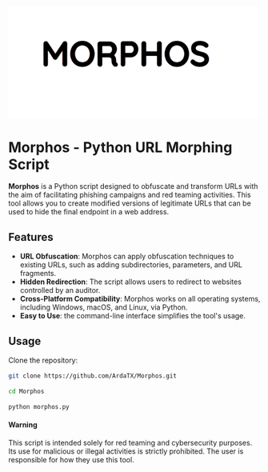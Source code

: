 
[![N|Morphos](https://github.com/ArdaTX/Morphos/blob/main/morphosb.png)](https://github.com/ArdaTX/Morphos)
# Morphos - Python URL Morphing Script

**Morphos**  is a Python script designed to obfuscate and transform URLs with the aim of facilitating phishing campaigns and red teaming activities. This tool allows you to create modified versions of legitimate URLs that can be used to hide the final endpoint in a web address.

## Features

- **URL Obfuscation**: Morphos can apply obfuscation techniques to existing URLs, such as adding subdirectories, parameters, and URL fragments.
- **Hidden Redirection**: The script allows users to redirect to websites controlled by an auditor.
- **Cross-Platform Compatibility**: Morphos works on all operating systems, including Windows, macOS, and Linux, via Python.
- **Easy to Use**: the command-line interface simplifies the tool's usage.

## Usage

Clone the repository:

```bash
git clone https://github.com/ArdaTX/Morphos.git
```

```bash
cd Morphos
```
```bash
python morphos.py 
```

#### Warning
This script is intended solely for red teaming and cybersecurity purposes. Its use for malicious or illegal activities is strictly prohibited. The user is responsible for how they use this tool.

